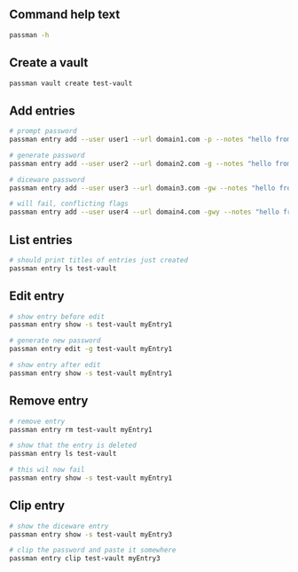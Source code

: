 ## Command help text
```bash
passman -h
```

## Create a vault
```bash
passman vault create test-vault
```

## Add entries
```bash
# prompt password
passman entry add --user user1 --url domain1.com -p --notes "hello from myEntry1!" test-vault myEntry1
```
```bash
# generate password
passman entry add --user user2 --url domain2.com -g --notes "hello from myEntry2!" test-vault myEntry2
```
```bash
# diceware password
passman entry add --user user3 --url domain3.com -gw --notes "hello from myEntry3!" test-vault myEntry3
```
```bash
# will fail, conflicting flags
passman entry add --user user4 --url domain4.com -gwy --notes "hello from myEntry4!" test-vault myEntry4
```

## List entries
```bash
# should print titles of entries just created
passman entry ls test-vault
```

## Edit entry
```bash
# show entry before edit
passman entry show -s test-vault myEntry1
```
```bash
# generate new password
passman entry edit -g test-vault myEntry1
```
```bash
# show entry after edit
passman entry show -s test-vault myEntry1
```

## Remove entry
```bash
# remove entry
passman entry rm test-vault myEntry1
```
```bash
# show that the entry is deleted
passman entry ls test-vault
```
```bash
# this wil now fail
passman entry show -s test-vault myEntry1
```

## Clip entry
```bash
# show the diceware entry
passman entry show -s test-vault myEntry3
```
```bash
# clip the password and paste it somewhere
passman entry clip test-vault myEntry3
```
